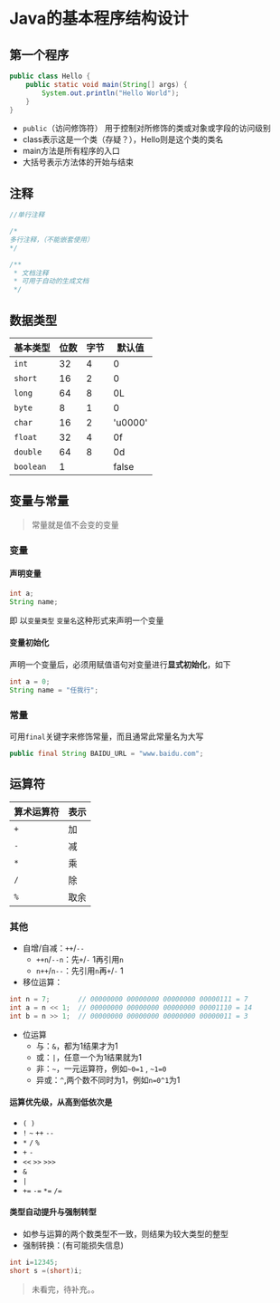 # Java的基本程序结构设计

## 第一个程序
```java
public class Hello {
	public static void main(String[] args) {
		System.out.println("Hello World");
	}
}
```

- `public`（访问修饰符） 用于控制对所修饰的类或对象或字段的访问级别
- class表示这是一个类（存疑？），Hello则是这个类的类名
- main方法是所有程序的入口
- 大括号表示方法体的开始与结束

## 注释

```java
//单行注释

/*
多行注释，（不能嵌套使用）
*/

/**
 * 文档注释
 * 可用于自动的生成文档
 */
```

## 数据类型


基本类型 | 位数 | 字节 | 默认值 
--|--|--|--
`int` | 32 |4 | 0 
`short`|16|2|0 
`long`|64 |8 |0L 
`byte`| 8 |1 |0 
`char`|16|2|'u0000'
`float` | 32 |4 |0f 
`double`|64 |8 |0d
`boolean`|1 | |false 

## 变量与常量

> 常量就是值不会变的变量

### 变量

#### 声明变量
```java
int a;
String name;
```

即 以`变量类型`  `变量名`这种形式来声明一个变量

#### 变量初始化

声明一个变量后，必须用赋值语句对变量进行**显式初始化**，如下

```java
int a = 0;
String name = "任我行";
```

### 常量

可用`final`关键字来修饰常量，而且通常此常量名为大写
```java
public final String BAIDU_URL = "www.baidu.com";
```

## 运算符

| 算术运算符 | 表示 |
| ---------- | ---- |
| `+`        | 加   |
| `-`        | 减   |
| `*`        | 乘   |
| `/`        | 除   |
| `%`        | 取余 |

### 其他

- 自增/自减：`++`/`--`
  - `++n`/`--n`：先`+`/`-` 1再引用`n`
  - `n++`/`n--`：先引用`n`再`+`/`-` 1
- 移位运算：

```java
int n = 7;       // 00000000 00000000 00000000 00000111 = 7
int a = n << 1;  // 00000000 00000000 00000000 00001110 = 14
int b = n >> 1;  // 00000000 00000000 00000000 00000011 = 3
```
- 位运算
  - 与：`&`，都为1结果才为1
  - 或：`|`，任意一个为1结果就为1
  - 非：`~`，一元运算符，例如`~0=1` , `~1=0`
  - 异或：`^`,两个数不同时为1，例如`n=0^1`为1

#### 运算优先级，从高到低依次是

- `( )`
- `!` `~` `++` `--`
- `*` `/` `%`
- `+` `-`
- `<<`  `>>` `>>>`
- `&`
- `|`
- `+=` `-=` `*=` `/=`

#### 类型自动提升与强制转型
- 如参与运算的两个数类型不一致，则结果为较大类型的整型
- 强制转换：(有可能损失信息)
```java
int i=12345;
short s =(short)i;
```

> 未看完，待补充。。